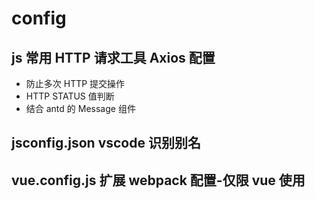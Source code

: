 # config

## js 常用 HTTP 请求工具 Axios 配置

- 防止多次 HTTP 提交操作
- HTTP STATUS 值判断
- 结合 antd 的 Message 组件

## jsconfig.json vscode 识别别名

## vue.config.js 扩展 webpack 配置-仅限 vue 使用
